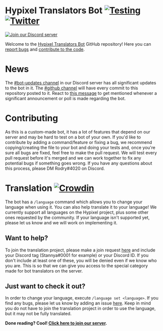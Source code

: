 # Hypixel Translators Bot [![Testing](https://github.com/Hypixel-Translators/hypixel-translators-bot/actions/workflows/test.yml/badge.svg)](https://github.com/Hypixel-Translators/hypixel-translators-bot/actions/workflows/test.yml) [![Twitter](https://img.shields.io/twitter/follow/HTranslators?style=social)](https://twitter.com/HTranslators)

[![Join our Discord server](https://discordapp.com/api/guilds/549503328472530974/widget.png?style=banner2)](https://discord.gg/rcT948A)

Welcome to the [Hypixel Translators Bot](https://discord.gg/rcT948A) GitHub repository! Here you can [report bugs](https://github.com/Hypixel-Translators/hypixel-translators-bot/issues) and [contribute to the code](https://github.com/Hypixel-Translators/hypixel-translators-bot/pulls).

# News

The [#bot-updates channel](https://discord.com/channels/549503328472530974/732587569744838777) in our Discord server has all significant updates to the bot in it. The [#github channel](https://discord.com/channels/549503328472530974/758314105328762912) will have every commit to this repository posted to it. React to [this message](https://discord.com/channels/549503328472530974/762341271611506708/800415711864029204) to get mentioned whenever a significant announcement or poll is made regarding the bot.

# Contributing

As this is a custom-made bot, it has a lot of features that depend on our server and may be hard to test on a bot of your own. If you'd like to contribute by adding a command/feature or fixing a bug, we recommend copying/creating the file to your bot and doing your tests and, once you're sure all bugs are fixed, feel free to make the pull request. We will test every pull request before it's merged and we can work together to fix any potential bugs if something goes wrong. If you have any questions about this process, please DM Rodry#4020 on Discord.

# Translation [![Crowdin](https://badges.crowdin.net/hypixel-translators-bot/localized.svg)](https://crowdin.com/project/hypixel-translators-bot)

The bot has a `/language` command which allows you to change your language when using it. You can also help translate it to your language! We currently support all languages on the Hypixel project, plus some other ones requested by the community. If your language isn't supported yet, please let us know and we will work on implementing it.

## Want to help?

To join the translation project, please make a join request [here](https://crowdin.com/project/hypixel-translators-bot) and include your Discord tag (Stannya#0001 for example) or your Discord ID. If you don't include at least one of these, you will be denied even if we know who you are. This is so that we can give you access to the special category made for bot translators on the server.

## Just want to check it out?

In order to change your language, execute `/language set <language>`. If you find any bugs, please let us know by adding an issue [here](https://github.com/Hypixel-Translators/hypixel-translators-bot/issues). Keep in mind you do not have to join the translation project in order to use the language, but it may not be fully translated.

**Done reading? Cool! [Click here to join our server](https://discord.gg/rcT948A).**
